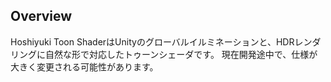 ## Overview
Hoshiyuki Toon ShaderはUnityのグローバルイルミネーションと、HDRレンダリングに自然な形で対応したトゥーンシェーダです。
現在開発途中で、仕様が大きく変更される可能性があります。
